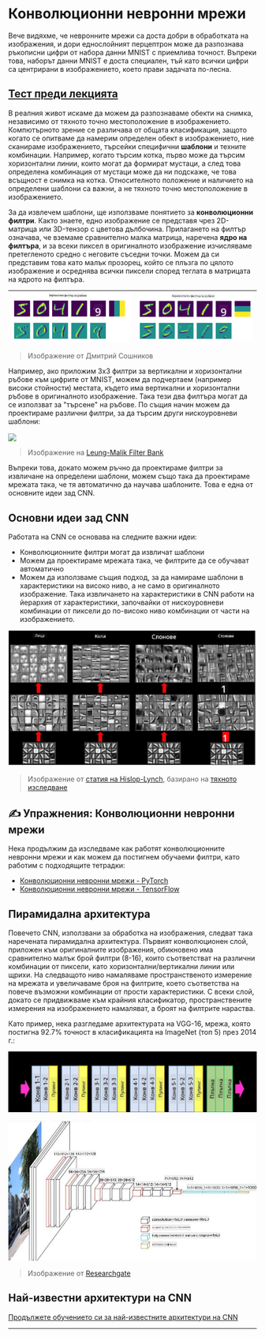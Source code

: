 <!--
CO_OP_TRANSLATOR_METADATA:
{
  "original_hash": "a560d5b845962cf33dc102266e409568",
  "translation_date": "2025-09-23T14:26:16+00:00",
  "source_file": "lessons/4-ComputerVision/07-ConvNets/README.md",
  "language_code": "bg"
}
-->
# Конволюционни невронни мрежи

Вече видяхме, че невронните мрежи са доста добри в обработката на изображения, и дори еднослойният перцептрон може да разпознава ръкописни цифри от набора данни MNIST с приемлива точност. Въпреки това, наборът данни MNIST е доста специален, тъй като всички цифри са центрирани в изображението, което прави задачата по-лесна.

## [Тест преди лекцията](https://ff-quizzes.netlify.app/en/ai/quiz/13)

В реалния живот искаме да можем да разпознаваме обекти на снимка, независимо от тяхното точно местоположение в изображението. Компютърното зрение се различава от общата класификация, защото когато се опитваме да намерим определен обект в изображението, ние сканираме изображението, търсейки специфични **шаблони** и техните комбинации. Например, когато търсим котка, първо може да търсим хоризонтални линии, които могат да формират мустаци, а след това определена комбинация от мустаци може да ни подскаже, че това всъщност е снимка на котка. Относителното положение и наличието на определени шаблони са важни, а не тяхното точно местоположение в изображението.

За да извлечем шаблони, ще използваме понятието за **конволюционни филтри**. Както знаете, едно изображение се представя чрез 2D-матрица или 3D-тензор с цветова дълбочина. Прилагането на филтър означава, че вземаме сравнително малка матрица, наречена **ядро на филтъра**, и за всеки пиксел в оригиналното изображение изчисляваме претегленото средно с неговите съседни точки. Можем да си представим това като малък прозорец, който се плъзга по цялото изображение и осреднява всички пиксели според теглата в матрицата на ядрото на филтъра.

![Филтър за вертикални ръбове](../../../../../translated_images/filter-vert.b7148390ca0bc356ddc7e55555d2481819c1e86ddde9dce4db5e71a69d6f887f.bg.png) | ![Филтър за хоризонтални ръбове](../../../../../translated_images/filter-horiz.59b80ed4feb946efbe201a7fe3ca95abb3364e266e6fd90820cb893b4d3a6dda.bg.png)
----|----

> Изображение от Дмитрий Сошников

Например, ако приложим 3x3 филтри за вертикални и хоризонтални ръбове към цифрите от MNIST, можем да подчертаем (например високи стойности) местата, където има вертикални и хоризонтални ръбове в оригиналното изображение. Така тези два филтъра могат да се използват за "търсене" на ръбове. По същия начин можем да проектираме различни филтри, за да търсим други нискоуровневи шаблони:

<img src="images/lmfilters.jpg" width="500" align="center"/>

> Изображение на [Leung-Malik Filter Bank](https://www.robots.ox.ac.uk/~vgg/research/texclass/filters.html)

Въпреки това, докато можем ръчно да проектираме филтри за извличане на определени шаблони, можем също така да проектираме мрежата така, че тя автоматично да научава шаблоните. Това е една от основните идеи зад CNN.

## Основни идеи зад CNN

Работата на CNN се основава на следните важни идеи:

* Конволюционните филтри могат да извличат шаблони
* Можем да проектираме мрежата така, че филтрите да се обучават автоматично
* Можем да използваме същия подход, за да намираме шаблони в характеристики на високо ниво, а не само в оригиналното изображение. Така извличането на характеристики в CNN работи на йерархия от характеристики, започвайки от нискоуровневи комбинации от пиксели до по-високо ниво комбинации от части на изображението.

![Йерархично извличане на характеристики](../../../../../translated_images/FeatureExtractionCNN.d9b456cbdae7cb643fde3032b81b2940e3cf8be842e29afac3f482725ba7f95c.bg.png)

> Изображение от [статия на Hislop-Lynch](https://www.semanticscholar.org/paper/Computer-vision-based-pedestrian-trajectory-Hislop-Lynch/26e6f74853fc9bbb7487b06dc2cf095d36c9021d), базирано на [тяхното изследване](https://dl.acm.org/doi/abs/10.1145/1553374.1553453)

## ✍️ Упражнения: Конволюционни невронни мрежи

Нека продължим да изследваме как работят конволюционните невронни мрежи и как можем да постигнем обучаеми филтри, като работим с подходящите тетрадки:

* [Конволюционни невронни мрежи - PyTorch](ConvNetsPyTorch.ipynb)
* [Конволюционни невронни мрежи - TensorFlow](ConvNetsTF.ipynb)

## Пирамидална архитектура

Повечето CNN, използвани за обработка на изображения, следват така наречената пирамидална архитектура. Първият конволюционен слой, приложен към оригиналните изображения, обикновено има сравнително малък брой филтри (8-16), които съответстват на различни комбинации от пиксели, като хоризонтални/вертикални линии или щрихи. На следващото ниво намаляваме пространственото измерение на мрежата и увеличаваме броя на филтрите, което съответства на повече възможни комбинации от прости характеристики. С всеки слой, докато се придвижваме към крайния класификатор, пространствените измерения на изображението намаляват, а броят на филтрите нараства.

Като пример, нека разгледаме архитектурата на VGG-16, мрежа, която постигна 92.7% точност в класификацията на ImageNet (топ 5) през 2014 г.:

![Слоеве на ImageNet](../../../../../translated_images/vgg-16-arch1.d901a5583b3a51baeaab3e768567d921e5d54befa46e1e642616c5458c934028.bg.jpg)

![Пирамида на ImageNet](../../../../../translated_images/vgg-16-arch.64ff2137f50dd49fdaa786e3f3a975b3f22615efd13efb19c5d22f12e01451a1.bg.jpg)

> Изображение от [Researchgate](https://www.researchgate.net/figure/Vgg16-model-structure-To-get-the-VGG-NIN-model-we-replace-the-2-nd-4-th-6-th-7-th_fig2_335194493)

## Най-известни архитектури на CNN

[Продължете обучението си за най-известните архитектури на CNN](CNN_Architectures.md)

---

